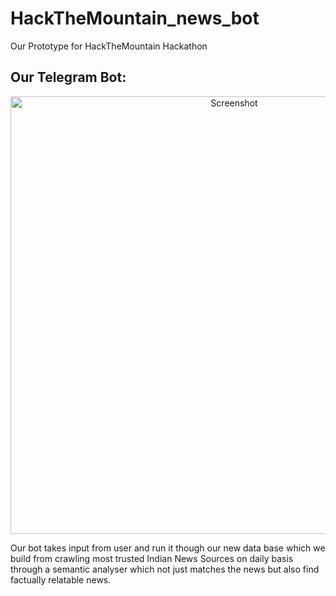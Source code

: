 # HackTheMountain_news_bot
Our Prototype for HackTheMountain Hackathon

## Our Telegram Bot:
<p align="center">
<img src="https://user-images.githubusercontent.com/17181457/95664719-1a427780-0b68-11eb-82cc-6e547d7cd6e1.png" alt="Screenshot" height=700>
<p/>
Our bot takes input from user and run it though our new data base which we build from crawling most trusted Indian News Sources on daily basis through a semantic analyser which not just matches the news but also find factually relatable news.
